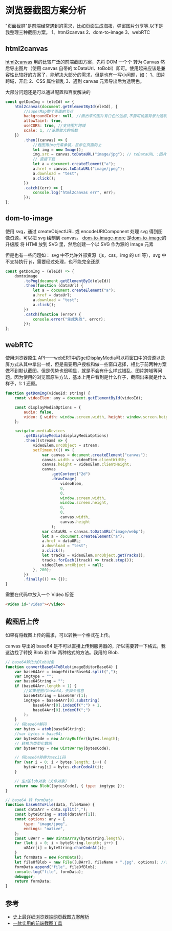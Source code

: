 # 浏览器截图方案分析

"页面截屏"是前端经常遇到的需求，比如页面生成海报，弹窗图片分享等.以下是我整理三种截图方案。
1、html2canvas
2、dom-to-image
3、webRTC

## html2canvas

[html2canvas](http://html2canvas.hertzen.com/) 用的比较广泛的前端截图方案，先将 DOM 一个个 转为 Canvas 然后导出图片（使用 canvas 自带的 toDataUrl、toBobl）即可。使用起来应该是兼容性比较好的方案了，能解决大部分的需求，但是也有一写小问题，如：
1、图片跨域，开启
2、CSS 属性错乱
3、遇到 canvas 元素导出后为透明色。

大部分问题还是可以通过配置和百度解决的

```js
const getDomImg = (eleId) => {
    html2canvas(document.getElementById(eleId), {
        //superMap整个页面的节点
        backgroundColor: null, //画出来的图片有白色的边框,不要可设置背景为透明色（null）
        allowTaint: true,
        useCORS: true, //支持图片跨域
        scale: 1, //设置放大的倍数
    })
        .then((canvas) => {
            //截图用img元素承装，显示在页面的上
            let img = new Image();
            img.src = canvas.toDataURL("image/jpg"); // toDataURL :图片格式转成 base64
            // 直接下载
            let a = document.createElement("a");
            a.href = canvas.toDataURL("image/jpeg");
            a.download = "test";
            a.click();
        })
        .catch((err) => {
            console.log("html2canvas err", err);
        });
};
```

## dom-to-image

使用 svg，通过 createObjectURL 或 encodeURIComponent 处理 svg 得到图像资源，可以把 svg 绘制到 canvas。
[dom-to-image-more](https://www.npmjs.com/package/dom-to-image-more) 是[dom-to-image](https://github.com/tsayen/dom-to-image)的升级版 将 HTMl 放到 SVG 里，然后创建一个以 SVG 作为源的 Image 元素

但是也有一些问题如： svg 中不允许外部资源（js，css，img 的 url 等），svg 中不支持执行 js，需要经过处理，也不能完全还原

```js
const getDomImg = (eleId) => {
    domtoimage
        .toPng(document.getElementById(eleId))
        .then(function (dataUrl) {
            let a = document.createElement("a");
            a.href = dataUrl;
            a.download = "test";
            a.click();
        })
        .catch(function (error) {
            console.error("生成失败", error);
        });
};
```

## webRTC

使用浏览器原生 API——[webERT](https://developer.mozilla.org/zh-CN/docs/Web/API/WebRTC_API)中的[getDisplayMedia](https://developer.mozilla.org/zh-CN/docs/Web/API/MediaDevices/getDisplayMedia)可以将窗口中的资源以录屏方式从其中拿出一帧，但是需要用户授权和做一些窗口选择，相比于前两种方案做不到默认截图。但是优势也很明显，就是不会有什么样式错乱、图片跨域等问题。因为使用的浏览器原生方法，基本上用户看到是什么样子，截图出来就是什么样子，1: 1 还原。

```js
function getDomImg(videoId: string) {
    const videoElem: any = document.getElementById(videoId);

    const displayMediaOptions = {
        audio: false,
        video: { width: window.screen.width, height: window.screen.height }, // cursor: "always"
    };

    navigator.mediaDevices
        .getDisplayMedia(displayMediaOptions)
        .then((stream) => {
            videoElem.srcObject = stream;
            setTimeout(() => {
                var canvas = document.createElement("canvas");
                canvas.width = videoElem.clientWidth;
                canvas.height = videoElem.clientHeight;
                canvas
                    .getContext("2d")
                    .drawImage(
                        videoElem,
                        0,
                        0,
                        window.screen.width,
                        window.screen.height,
                        0,
                        0,
                        canvas.width,
                        canvas.height
                    );
                var dataURL = canvas.toDataURL("image/webp");
                let a = document.createElement("a");
                a.href = dataURL;
                a.download = "test";
                a.click();
                let tracks = videoElem.srcObject.getTracks();
                tracks.forEach((track) => track.stop());
                videoElem.srcObject = null;
            }, 200);
        })
        .finally(() => {});
}
```

需要在代码中放入一个 Video 标签

```html
<video id="video"></video>
```

## 截图后上传

如果有将截图上传的需求，可以转换一个格式在上传。

canvas 导出的 base64 是不可以直接上传到服务器的，所以需要转一下格式，我这边找了转换 Blob 和 file 两种格式的方法。我用的 Blob.

```js
// base64转化为Blob对象
function convertBase64ToBlob(imageEditorBase64) {
    var base64Arr = imageEditorBase64.split(",");
    var imgtype = "";
    var base64String = "";
    if (base64Arr.length > 1) {
        //如果是图片base64，去掉头信息
        base64String = base64Arr[1];
        imgtype = base64Arr[0].substring(
            base64Arr[0].indexOf(":") + 1,
            base64Arr[0].indexOf(";")
        );
    }
    // 将base64解码
    var bytes = atob(base64String);
    //var bytes = base64;
    var bytesCode = new ArrayBuffer(bytes.length);
    // 转换为类型化数组
    var byteArray = new Uint8Array(bytesCode);

    // 将base64转换为ascii码
    for (var i = 0; i < bytes.length; i++) {
        byteArray[i] = bytes.charCodeAt(i);
    }

    // 生成Blob对象（文件对象）
    return new Blob([bytesCode], { type: imgtype });
}

// base64 转 formData
function base64ToFile(data, fileName) {
    const dataArr = data.split(",");
    const byteString = atob(dataArr[1]);
    const options: any = {
        type: "image/jpeg",
        endings: "native",
    };
    const u8Arr = new Uint8Array(byteString.length);
    for (let i = 0; i < byteString.length; i++) {
        u8Arr[i] = byteString.charCodeAt(i);
    }
    let formData = new FormData();
    let fileOfBlob = new File([u8Arr], fileName + ".jpg", options); //返回文件流
    formData.append("file", fileOfBlob);
    console.log("file", formData);
    debugger;
    return formData;
}
```

## 参考

-   [史上最详细浏览器端网页截图方案解析](https://juejin.cn/post/6917133503297486861)
-   [一款实用的前端截图工具](https://juejin.cn/post/6844903632958144520#comment)

